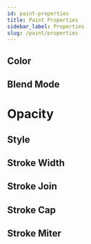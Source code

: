 ```yaml
---
id: paint-properties
title: Paint Properties
sidebar_label: Properties
slug: /paint/properties
---
```


## Color

## Blend Mode

# Opacity

## Style

## Stroke Width

## Stroke Join

## Stroke Cap

## Stroke Miter
